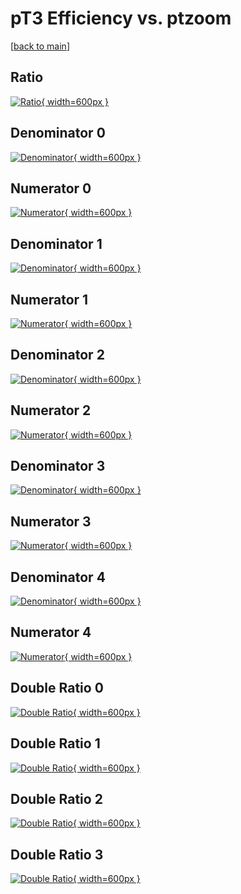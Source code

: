 # pT3 Efficiency vs. ptzoom

[[back to main](./)]



## Ratio

[![Ratio](../mtv/var/pT3_vtr_321_1_eff_ptzoom.png){ width=600px }](../mtv/var/pT3_vtr_321_1_eff_ptzoom.pdf)

## Denominator 0

[![Denominator](../mtv/den/pT3_vtr_321_1_eff_ptzoom_den0.png){ width=600px }](../mtv/den/pT3_vtr_321_1_eff_ptzoom_den0.pdf)

## Numerator 0

[![Numerator](../mtv/num/pT3_vtr_321_1_eff_ptzoom_num0.png){ width=600px }](../mtv/num/pT3_vtr_321_1_eff_ptzoom_num0.pdf)

## Denominator 1

[![Denominator](../mtv/den/pT3_vtr_321_1_eff_ptzoom_den1.png){ width=600px }](../mtv/den/pT3_vtr_321_1_eff_ptzoom_den1.pdf)

## Numerator 1

[![Numerator](../mtv/num/pT3_vtr_321_1_eff_ptzoom_num1.png){ width=600px }](../mtv/num/pT3_vtr_321_1_eff_ptzoom_num1.pdf)

## Denominator 2

[![Denominator](../mtv/den/pT3_vtr_321_1_eff_ptzoom_den2.png){ width=600px }](../mtv/den/pT3_vtr_321_1_eff_ptzoom_den2.pdf)

## Numerator 2

[![Numerator](../mtv/num/pT3_vtr_321_1_eff_ptzoom_num2.png){ width=600px }](../mtv/num/pT3_vtr_321_1_eff_ptzoom_num2.pdf)

## Denominator 3

[![Denominator](../mtv/den/pT3_vtr_321_1_eff_ptzoom_den3.png){ width=600px }](../mtv/den/pT3_vtr_321_1_eff_ptzoom_den3.pdf)

## Numerator 3

[![Numerator](../mtv/num/pT3_vtr_321_1_eff_ptzoom_num3.png){ width=600px }](../mtv/num/pT3_vtr_321_1_eff_ptzoom_num3.pdf)

## Denominator 4

[![Denominator](../mtv/den/pT3_vtr_321_1_eff_ptzoom_den4.png){ width=600px }](../mtv/den/pT3_vtr_321_1_eff_ptzoom_den4.pdf)

## Numerator 4

[![Numerator](../mtv/num/pT3_vtr_321_1_eff_ptzoom_num4.png){ width=600px }](../mtv/num/pT3_vtr_321_1_eff_ptzoom_num4.pdf)

## Double Ratio 0

[![Double Ratio](../mtv/ratio/pT3_vtr_321_1_eff_ptzoom_ratio0.png){ width=600px }](../mtv/ratio/pT3_vtr_321_1_eff_ptzoom_ratio0.pdf)

## Double Ratio 1

[![Double Ratio](../mtv/ratio/pT3_vtr_321_1_eff_ptzoom_ratio1.png){ width=600px }](../mtv/ratio/pT3_vtr_321_1_eff_ptzoom_ratio1.pdf)

## Double Ratio 2

[![Double Ratio](../mtv/ratio/pT3_vtr_321_1_eff_ptzoom_ratio2.png){ width=600px }](../mtv/ratio/pT3_vtr_321_1_eff_ptzoom_ratio2.pdf)

## Double Ratio 3

[![Double Ratio](../mtv/ratio/pT3_vtr_321_1_eff_ptzoom_ratio3.png){ width=600px }](../mtv/ratio/pT3_vtr_321_1_eff_ptzoom_ratio3.pdf)

